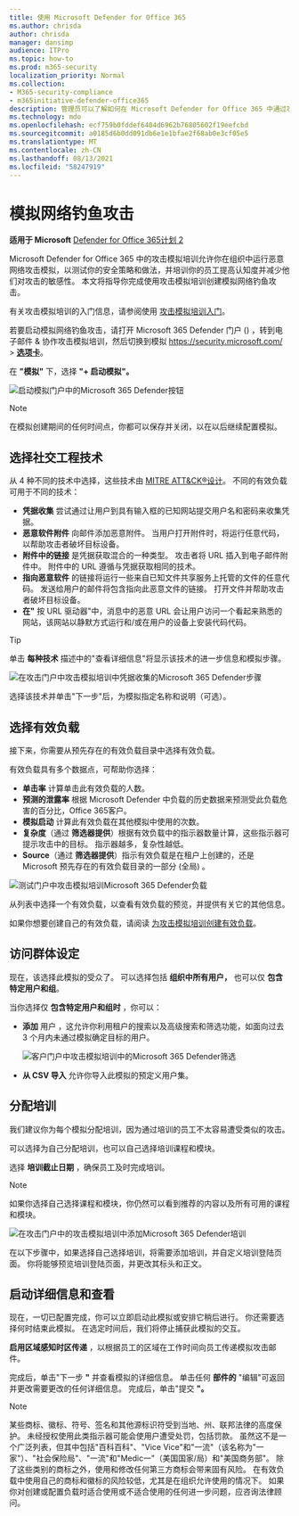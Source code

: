 ```yaml
---
title: 使用 Microsoft Defender for Office 365
ms.author: chrisda
author: chrisda
manager: dansimp
audience: ITPro
ms.topic: how-to
ms.prod: m365-security
localization_priority: Normal
ms.collection:
- M365-security-compliance
- m365initiative-defender-office365
description: 管理员可以了解如何在 Microsoft Defender for Office 365 中通过攻击模拟培训其用户进行网络钓鱼防护。
ms.technology: mdo
ms.openlocfilehash: ecf759b0fddef6404d6962b76805602f19eefcbd
ms.sourcegitcommit: a0185d6b0dd091db6e1e1bfae2f68ab0e3cf05e5
ms.translationtype: MT
ms.contentlocale: zh-CN
ms.lasthandoff: 08/13/2021
ms.locfileid: "58247919"
---
```

# <a name="simulate-a-phishing-attack"></a>模拟网络钓鱼攻击

**适用于 Microsoft** [Defender for Office 365计划 2](defender-for-office-365.md)

Microsoft Defender for Office 365 中的攻击模拟培训允许你在组织中运行恶意网络攻击模拟，以测试你的安全策略和做法，并培训你的员工提高认知度并减少他们对攻击的敏感性。 本文将指导你完成使用攻击模拟培训创建模拟网络钓鱼攻击。

有关攻击模拟培训的入门信息，请参阅使用 [攻击模拟培训入门](attack-simulation-training-get-started.md)。

若要启动模拟网络钓鱼攻击，请打开 Microsoft 365 Defender 门户 () ，转到电子邮件 & 协作攻击模拟培训，然后切换到模拟 <https://security.microsoft.com/>  \> **[选项卡](https://security.microsoft.com/attacksimulator?viewid=simulations)**。

在 **"模拟"** 下，选择 **"+ 启动模拟"。**

![启动模拟门户中的Microsoft 365 Defender按钮](../../media/attack-sim-preview-launch.png)

> [!NOTE]
> 在模拟创建期间的任何时间点，你都可以保存并关闭，以在以后继续配置模拟。

## <a name="selecting-a-social-engineering-technique"></a>选择社交工程技术

从 4 种不同的技术中选择，这些技术由 [MITRE ATT&CK®设计](https://attack.mitre.org/techniques/enterprise/)。 不同的有效负载可用于不同的技术：

- **凭据收集** 尝试通过让用户到具有输入框的已知网站提交用户名和密码来收集凭据。
- **恶意软件附件** 向邮件添加恶意附件。 当用户打开附件时，将运行任意代码，以帮助攻击者破坏目标设备。
- **附件中的链接** 是凭据获取混合的一种类型。 攻击者将 URL 插入到电子邮件附件中。 附件中的 URL 遵循与凭据获取相同的技术。
- **指向恶意软件** 的链接将运行一些来自已知文件共享服务上托管的文件的任意代码。 发送给用户的邮件将包含指向此恶意文件的链接。 打开文件并帮助攻击者破坏目标设备。
- **在"** 按 URL 驱动器"中，消息中的恶意 URL 会让用户访问一个看起来熟悉的网站，该网站以静默方式运行和/或在用户的设备上安装代码代码。

> [!TIP]
> 单击 **每种技术** 描述中的"查看详细信息"将显示该技术的进一步信息和模拟步骤。
>
> ![在攻击门户中攻击模拟培训中凭据收集的Microsoft 365 Defender步骤](../../media/attack-sim-preview-sim-steps.png)

选择该技术并单击"下一步"后，为模拟指定名称和说明（可选）。

## <a name="selecting-a-payload"></a>选择有效负载

接下来，你需要从预先存在的有效负载目录中选择有效负载。

有效负载具有多个数据点，可帮助你选择：

- **单击率** 计算单击此有效负载的人数。
- **预测的泄露率** 根据 Microsoft Defender 中负载的历史数据来预测受此负载危害的百分比，Office 365客户。
- **模拟启动** 计算此有效负载在其他模拟中使用的次数。
- **复杂度**（通过 **筛选器提供**）根据有效负载中的指示器数量计算，这些指示器可提示攻击中的目标。 指示器越多，复杂性越低。
- **Source**（通过 **筛选器提供**）指示有效负载是在租户上创建的，还是 Microsoft 预先存在的有效负载目录的一部分 (全局) 。

![测试门户中攻击模拟培训Microsoft 365 Defender负载](../../media/attack-sim-preview-select-payload.png)

从列表中选择一个有效负载，以查看有效负载的预览，并提供有关它的其他信息。

如果你想要创建自己的有效负载，请阅读 [为攻击模拟培训创建有效负载](attack-simulation-training-payloads.md)。

## <a name="audience-targeting"></a>访问群体设定

现在，该选择此模拟的受众了。 可以选择包括 **组织中所有用户，** 也可以仅 **包含特定用户和组**。

当你选择仅 **包含特定用户和组时** ，你可以：

- **添加** 用户 ，这允许你利用租户的搜索以及高级搜索和筛选功能，如面向过去 3 个月内未通过模拟确定目标的用户。

  ![客户门户中攻击模拟培训中的Microsoft 365 Defender筛选](../../media/attack-sim-preview-user-targeting.png)

- **从 CSV 导入** 允许你导入此模拟的预定义用户集。

## <a name="assigning-training"></a>分配培训

我们建议你为每个模拟分配培训，因为通过培训的员工不太容易遭受类似的攻击。

可以选择为自己分配培训，也可以自己选择培训课程和模块。

选择 **培训截止日期** ，确保员工及时完成培训。

> [!NOTE]
> 如果你选择自己选择课程和模块，你仍然可以看到推荐的内容以及所有可用的课程和模块。
>
> ![在攻击门户中的攻击模拟培训中添加Microsoft 365 Defender培训](../../media/attack-sim-preview-add-training.png)

在以下步骤中，如果选择自己选择培训，将需要添加培训，并自定义培训登陆页面。 你将能够预览培训登陆页面，并更改其标头和正文。

## <a name="launch-details-and-review"></a>启动详细信息和查看

现在，一切已配置完成，你可以立即启动此模拟或安排它稍后进行。 你还需要选择何时结束此模拟。 在选定时间后，我们将停止捕获此模拟的交互。

**启用区域感知时区传递** ，以根据员工的区域在工作时间向员工传递模拟攻击邮件。

完成后，单击"下一步 **"** 并查看模拟的详细信息。 单击任何 **部件的** "编辑"可返回并更改需要更改的任何详细信息。 完成后，单击"提交 **"。**

> [!NOTE]
> 某些商标、徽标、符号、签名和其他源标识符受到当地、州、联邦法律的高度保护。 未经授权使用此类指示器可能会使用户遭受处罚，包括罚款。 虽然这不是一个广泛列表，但其中包括"百科百科"、"Vice Vice"和"一流"（该名称为"一家"）、"社会保险局"、"一流"和"Medic一"（美国国家/局）和"美国商务部"。 除了这些类别的商标之外，使用和修改任何第三方商标会带来固有风险。 在有效负载中使用自己的商标和徽标的风险较低，尤其是在组织允许使用的情况下。 如果你对创建或配置负载时适合使用或不适合使用的任何进一步问题，应咨询法律顾问。
